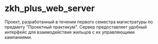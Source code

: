 # zkh_plus_web_server
Проект, разработанный в течении первого семестра магистратуры по предмету "Проектный практикум".
Сервер предоставляет удобный интерфейс для взаимодействия жильцов с их управляющими кампаниями.
